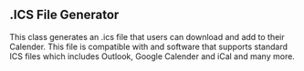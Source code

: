 
## .ICS File Generator

This class generates an .ics file that users can download and add to their Calender. This file is compatible with and software that supports
standard ICS files which includes Outlook, Google Calender and iCal and many more.